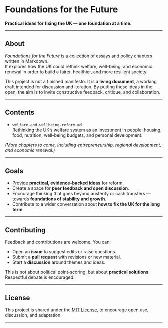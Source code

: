 # Foundations for the Future  

**Practical ideas for fixing the UK — one foundation at a time.**  

---

## About  

*Foundations for the Future* is a collection of essays and policy chapters written in Markdown.  
It explores how the UK could rethink welfare, well-being, and economic renewal in order to build a fairer, healthier, and more resilient society.  

This project is not a finished manifesto. It is a **living document**, a working draft intended for discussion and iteration. By putting these ideas in the open, the aim is to invite constructive feedback, critique, and collaboration.  

---

## Contents  

- `welfare-and-wellbeing-reform.md`  
  Rethinking the UK’s welfare system as an investment in people: housing, food, nutrition, well-being budgets, and personal development.  

*(More chapters to come, including entrepreneurship, regional development, and economic renewal.)*  

---

## Goals  

- Provide **practical, evidence-backed ideas** for reform.  
- Create a space for **peer feedback and open discussion**.  
- Encourage thinking that goes beyond austerity or cash transfers — towards **foundations of stability and growth**.  
- Contribute to a wider conversation about **how to fix the UK for the long term**.  

---

## Contributing  

Feedback and contributions are welcome. You can:  
- Open an **issue** to suggest edits or raise questions.  
- Submit a **pull request** with revisions or new material.  
- Start a **discussion** around themes and ideas.  

This is not about political point-scoring, but about **practical solutions**. Respectful debate is encouraged.  

---

## License  

This project is shared under the [MIT License](LICENSE), to encourage open use, discussion, and adaptation.  

---
